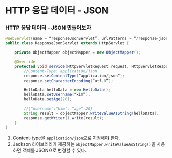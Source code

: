 # HTTP 응답 데이터 - JSON 
### HTTP 응답 데이터 - JSON 만들어보자 
``` java
@WebServlet(name = “responseJsonServlet”, urlPatterns = “/response-json”)
public class ResponseJsonServlet extends HttpServlet {

    private ObjectMapper objectMapper = new ObjectMapper();

    @Override
    protected void service(HttpServletRequest request, HttpServletResponse response) throws ServletException, IOException {
        //Content-Type: application/json
        response.setContentType(“application/json”);
        response.setCharacterEncoding(“utf-8”);

        HelloData helloData = new HelloData();
        helloData.setUsername(“kim”);
        helloData.setAge(20);

        //{“username”:”kim”, “age”:20}
        String result = objectMapper.writeValueAsString(helloData);
        response.getWriter().write(result);
    }
}

```
1. Content-type을 `application/json`으로 지정해야 한다. 
2. Jackson 라이브러리가 제공하는 `objectMapper.writeValueAsString()`을 사용하면 객체를 JSON으로 변경할 수 있다. 
